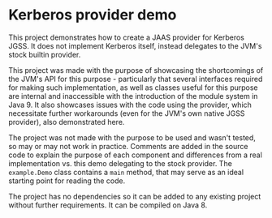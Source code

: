 
# Kerberos provider demo

This project demonstrates how to create a JAAS provider for Kerberos JGSS. It does not implement Kerberos itself,
instead delegates to the JVM's stock builtin provider.

This project was made with the purpose of showcasing the shortcomings of the JVM's API for this purpose - particularly
that several interfaces required for making such implementation, as well as classes useful for this purpose are
internal and inaccessible with the introduction of the module system in Java 9. It also showcases issues with the
code using the provider, which necessitate further workarounds (even for the JVM's own native JGSS provider), also
demonstrated here.

The project was not made with the purpose to be used and wasn't tested, so may or may not work in practice. Comments
are added in the source code to explain the purpose of each component and differences from a real implementation vs.
this demo delegating to the stock provider. The `example.Demo` class contains a `main` method, that may serve as an
ideal starting point for reading the code.

The project has no dependencies so it can be added to any existing project without further requirements. It can be
compiled on Java 8.

